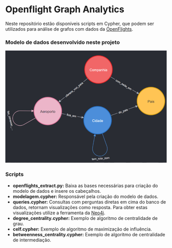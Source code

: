 # Openflight Graph Analytics

Neste repositório estão disponíveis scripts em Cypher, que podem ser utilizados para análise de grafos com dados da [OpenFlights](openflights.org).

### Modelo de dados desenvolvido neste projeto
![Exemplo de visualização de grafos](./graph.png)

### Scripts
- **openflights_extract.py:** Baixa as bases necessárias para criação do modelo de dados e insere os cabeçalhos.
- **modelagem.cypher:** Responsável pela criação do modelo de dados.
- **queries.cypher:** Consultas com perguntas diretas em cima do banco de dados, retornam visualizações como resposta. Para obter estas visualizações utilize a ferramenta da [Neo4j](https://neo4j.com/download/).
- **degree_centrality.cypher:** Exemplo de algoritmo de centralidade de grau.
- **celf.cypher:** Exemplo de algoritmo de maximização de influência.
- **betweenness_centrality.cypher:** Exemplo de algoritmo de centralidade de intermediação.
